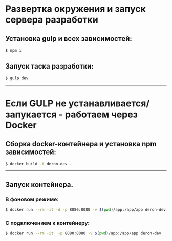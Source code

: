 # Развертка окружения и запуск сервера разработки

## Установка gulp и всех зависимостей:
```bash
$ npm i
```

## Запуск таска разработки:
```bash
$ gulp dev
```
***
# Если GULP не устанавливается/запукается - работаем через Docker
## Сборка docker-контейнера и установка npm зависимостей:
```bash
$ docker build -t deron-dev .
```
***
## Запуск контейнера.
### В фоновом режиме:
```bash
$ docker run --rm -it -d -p 8080:8080 -v $(pwd)/app:/app/app deron-dev
```
### С подключением к контейнеру:
```bash
$ docker run --rm -it  -p 8080:8080 -v $(pwd)/app:/app/app deron-dev
```